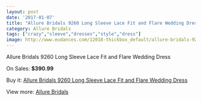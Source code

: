 ```yaml
---
layout: post
date: '2017-01-07'
title: "Allure Bridals 9260 Long Sleeve Lace Fit and Flare Wedding Dress"
category: Allure Bridals
tags: ["crazy","sleeve","dresses","style","dress"]
image: http://www.eudances.com/12018-thickbox_default/allure-bridals-9260-long-sleeve-lace-fit-and-flare-wedding-dress.jpg
---
```

Allure Bridals 9260 Long Sleeve Lace Fit and Flare Wedding Dress

On Sales: **$390.99**
<a href="https://www.eudances.com/en/allure-bridals/3759-allure-bridals-9260-long-sleeve-lace-fit-and-flare-wedding-dress.html"><amp-img layout="responsive" width="600" height="600" src="//www.eudances.com/12018-thickbox_default/allure-bridals-9260-long-sleeve-lace-fit-and-flare-wedding-dress.jpg" alt="Allure Bridals 9260 Long Sleeve Lace Fit and Flare Wedding Dress 0" /></a>
<a href="https://www.eudances.com/en/allure-bridals/3759-allure-bridals-9260-long-sleeve-lace-fit-and-flare-wedding-dress.html"><amp-img layout="responsive" width="600" height="600" src="//www.eudances.com/12023-thickbox_default/allure-bridals-9260-long-sleeve-lace-fit-and-flare-wedding-dress.jpg" alt="Allure Bridals 9260 Long Sleeve Lace Fit and Flare Wedding Dress 1" /></a>
<a href="https://www.eudances.com/en/allure-bridals/3759-allure-bridals-9260-long-sleeve-lace-fit-and-flare-wedding-dress.html"><amp-img layout="responsive" width="600" height="600" src="//www.eudances.com/12022-thickbox_default/allure-bridals-9260-long-sleeve-lace-fit-and-flare-wedding-dress.jpg" alt="Allure Bridals 9260 Long Sleeve Lace Fit and Flare Wedding Dress 2" /></a>
<a href="https://www.eudances.com/en/allure-bridals/3759-allure-bridals-9260-long-sleeve-lace-fit-and-flare-wedding-dress.html"><amp-img layout="responsive" width="600" height="600" src="//www.eudances.com/12021-thickbox_default/allure-bridals-9260-long-sleeve-lace-fit-and-flare-wedding-dress.jpg" alt="Allure Bridals 9260 Long Sleeve Lace Fit and Flare Wedding Dress 3" /></a>
<a href="https://www.eudances.com/en/allure-bridals/3759-allure-bridals-9260-long-sleeve-lace-fit-and-flare-wedding-dress.html"><amp-img layout="responsive" width="600" height="600" src="//www.eudances.com/12020-thickbox_default/allure-bridals-9260-long-sleeve-lace-fit-and-flare-wedding-dress.jpg" alt="Allure Bridals 9260 Long Sleeve Lace Fit and Flare Wedding Dress 4" /></a>
<a href="https://www.eudances.com/en/allure-bridals/3759-allure-bridals-9260-long-sleeve-lace-fit-and-flare-wedding-dress.html"><amp-img layout="responsive" width="600" height="600" src="//www.eudances.com/12019-thickbox_default/allure-bridals-9260-long-sleeve-lace-fit-and-flare-wedding-dress.jpg" alt="Allure Bridals 9260 Long Sleeve Lace Fit and Flare Wedding Dress 5" /></a>

Buy it: [Allure Bridals 9260 Long Sleeve Lace Fit and Flare Wedding Dress](https://www.eudances.com/en/allure-bridals/3759-allure-bridals-9260-long-sleeve-lace-fit-and-flare-wedding-dress.html "Allure Bridals 9260 Long Sleeve Lace Fit and Flare Wedding Dress")

View more: [Allure Bridals](https://www.eudances.com/en/2-allure-bridals "Allure Bridals")